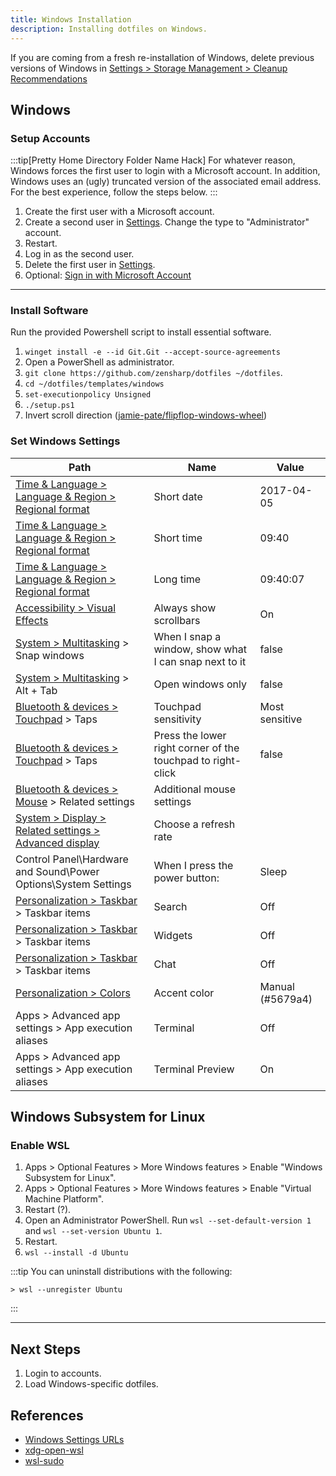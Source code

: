 ```yaml
---
title: Windows Installation
description: Installing dotfiles on Windows.
---
```


If you are coming from a fresh re-installation of Windows, delete previous versions of Windows in [Settings > Storage Management > Cleanup Recommendations](ms-settings:storagerecommendations)

## Windows
### Setup Accounts
:::tip[Pretty Home Directory Folder Name Hack]
For whatever reason, Windows forces the first user to login with a Microsoft account. In addition, Windows uses an (ugly) truncated version of the associated email address. For the best experience, follow the steps below.
:::

1. Create the first user with a Microsoft account.
1. Create a second user in [Settings](ms-settings:otherusers). Change the type to "Administrator" account.
1. Restart.
1. Log in as the second user.
1. Delete the first user in [Settings](ms-settings:otherusers).
1. Optional: [Sign in with Microsoft Account](ms-settings:yourinfo)

---

### Install Software
Run the provided Powershell script to install essential software.

1. `winget install -e --id Git.Git --accept-source-agreements`
1. Open a PowerShell as administrator.
1. `git clone https://github.com/zensharp/dotfiles ~/dotfiles`.
1. `cd ~/dotfiles/templates/windows`
1. `set-executionpolicy Unsigned`
1. `./setup.ps1`
1. Invert scroll direction ([jamie-pate/flipflop-windows-wheel](https://github.com/jamie-pate/flipflop-windows-wheel))

### Set Windows Settings
| Path | Name | Value |
| --- | --- | --- |
| [Time & Language > Language & Region > Regional format](ms-settings:regionformatting) | Short date | 2017-04-05 |
| [Time & Language > Language & Region > Regional format](ms-settings:regionformatting) | Short time | 09:40 |
| [Time & Language > Language & Region > Regional format](ms-settings:regionformatting) | Long time | 09:40:07 |
| [Accessibility > Visual Effects]( 	ms-settings:easeofaccess-visualeffects) | Always show scrollbars | On |
| [System > Multitasking](ms-settings:multitasking) > Snap windows | When I snap a window, show what I can snap next to it | false |
| [System > Multitasking](ms-settings:multitasking) > Alt + Tab | Open windows only | false |
| [Bluetooth & devices > Touchpad](ms-settings:devices-touchpad) > Taps | Touchpad sensitivity | Most sensitive |
| [Bluetooth & devices > Touchpad](ms-settings:devices-touchpad) > Taps | Press the lower right corner of the touchpad to right-click | false |
| [Bluetooth & devices > Mouse](ms-settings:easeofaccess-mousepointer) > Related settings | Additional mouse settings |  |
| [System > Display > Related settings > Advanced display](ms-settings:display-advanced) | Choose a refresh rate | <match your monitors refresh rate> |
| Control Panel\Hardware and Sound\Power Options\System Settings | When I press the power button: | Sleep |
| [Personalization > Taskbar](ms-settings:taskbar) > Taskbar items | Search | Off |
| [Personalization > Taskbar](ms-settings:taskbar) > Taskbar items | Widgets| Off |
| [Personalization > Taskbar](ms-settings:taskbar) > Taskbar items | Chat | Off |
| [Personalization > Colors](ms-settings:personalization-colors) | Accent color | Manual (#5679a4) |
| Apps > Advanced app settings > App execution aliases | Terminal | Off |
| Apps > Advanced app settings > App execution aliases | Terminal Preview | On |

## Windows Subsystem for Linux
### Enable WSL
1. Apps > Optional Features > More Windows features > Enable "Windows Subsystem for Linux".
1. Apps > Optional Features > More Windows features > Enable "Virtual Machine Platform".
1. Restart (?).
1. Open an Administrator PowerShell. Run `wsl --set-default-version 1` and `wsl --set-version Ubuntu 1`.
1. Restart.
1. `wsl --install -d Ubuntu`

:::tip
You can uninstall distributions with the following:
```shell
> wsl --unregister Ubuntu
```
:::

---

## Next Steps
1. Login to accounts.
1. Load Windows-specific dotfiles.

## References
* [Windows Settings URLs](https://docs.microsoft.com/en-us/windows/uwp/launch-resume/launch-settings-app)
* [xdg-open-wsl](https://github.com/cpbotha/xdg-open-wsl)
* [wsl-sudo](https://github.com/Chronial/wsl-sudo)